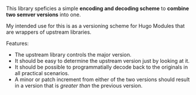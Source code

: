 
This library speficies a simple **encoding and decoding scheme** to **combine two semver versions** into one.

My intended use for this is as a versioning scheme for Hugo Modules that are wrappers of upstream libraries.

Features:

* The upstream library controls the major version.
* It should be easy to determine the upstream version just by looking at it.
* It should be possible to programmatially decode back to the originals in all practical scenarios.
* A minor or patch increment from either of the two versions should result in a version that is _greater than_ the previous version.

